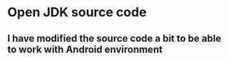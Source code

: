 # Open JDK source code

## I have modified the source code a bit to be able to work with Android environment
